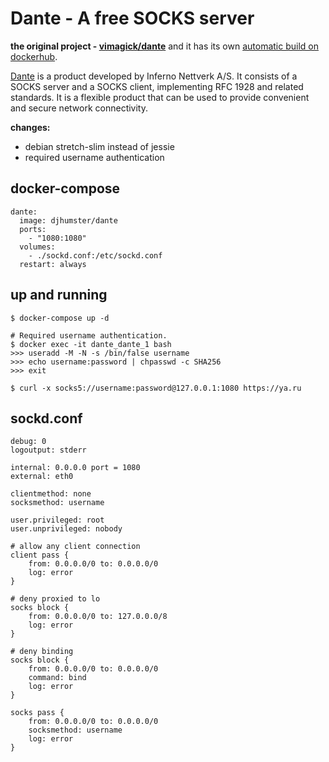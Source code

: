 Dante - A free SOCKS server
===========================

**the original project - [vimagick/dante][1]** and it has its own [automatic build on dockerhub][2]. 

[Dante][3] is a product developed by Inferno Nettverk A/S. It consists of a
SOCKS server and a SOCKS client, implementing RFC 1928 and related standards.
It is a flexible product that can be used to provide convenient and secure
network connectivity. 

**changes:**
- debian stretch-slim instead of jessie
- required username authentication

## docker-compose

```
dante:
  image: djhumster/dante
  ports:
    - "1080:1080"
  volumes:
    - ./sockd.conf:/etc/sockd.conf
  restart: always
```

## up and running

```
$ docker-compose up -d

# Required username authentication.
$ docker exec -it dante_dante_1 bash
>>> useradd -M -N -s /bin/false username
>>> echo username:password | chpasswd -c SHA256
>>> exit

$ curl -x socks5://username:password@127.0.0.1:1080 https://ya.ru
```

[1]: https://github.com/vimagick/dockerfiles/tree/master/dante
[2]: https://hub.docker.com/r/vimagick/dante/
[3]: http://www.inet.no/dante/index.html

## sockd.conf

```
debug: 0
logoutput: stderr

internal: 0.0.0.0 port = 1080
external: eth0
 
clientmethod: none
socksmethod: username

user.privileged: root
user.unprivileged: nobody

# allow any client connection
client pass {
    from: 0.0.0.0/0 to: 0.0.0.0/0
    log: error
}

# deny proxied to lo
socks block {
    from: 0.0.0.0/0 to: 127.0.0.0/8
    log: error
}

# deny binding
socks block {
    from: 0.0.0.0/0 to: 0.0.0.0/0
    command: bind
    log: error
}

socks pass {
    from: 0.0.0.0/0 to: 0.0.0.0/0
    socksmethod: username
    log: error
}
```